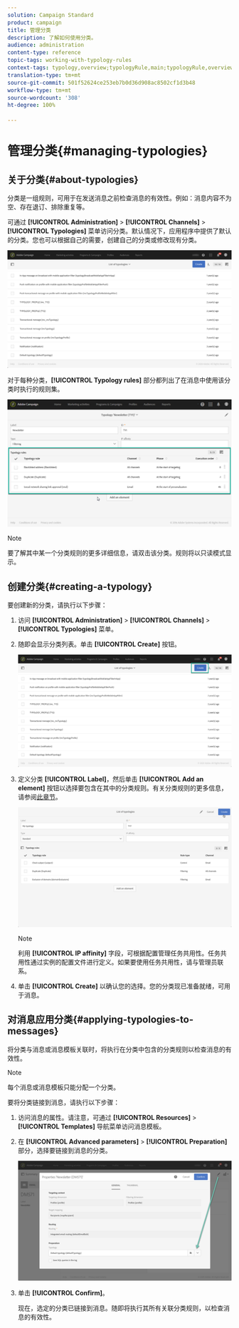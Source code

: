 ```yaml
---
solution: Campaign Standard
product: campaign
title: 管理分类
description: 了解如何使用分类。
audience: administration
content-type: reference
topic-tags: working-with-typology-rules
context-tags: typology,overview;typologyRule,main;typologyRule,overview
translation-type: tm+mt
source-git-commit: 501f52624ce253eb7b0d36d908ac8502cf1d3b48
workflow-type: tm+mt
source-wordcount: '308'
ht-degree: 100%

---
```



# 管理分类{#managing-typologies}

## 关于分类{#about-typologies}

分类是一组规则，可用于在发送消息之前检查消息的有效性。例如：消息内容不为空、存在退订、排除重复等。

可通过 **[!UICONTROL Administration]** > **[!UICONTROL Channels]** > **[!UICONTROL Typologies]** 菜单访问分类。默认情况下，应用程序中提供了默认的分类。您也可以根据自己的需要，创建自己的分类或修改现有分类。

![](assets/typologies-list.png)

对于每种分类，**[!UICONTROL Typology rules]** 部分都列出了在消息中使用该分类时执行的规则集。

![](assets/typology_typo-rule-list.png)

>[!NOTE]
>
>要了解其中某一个分类规则的更多详细信息，请双击该分类。规则将以只读模式显示。

## 创建分类{#creating-a-typology}

要创建新的分类，请执行以下步骤：

1. 访问 **[!UICONTROL Administration]** > **[!UICONTROL Channels]** > **[!UICONTROL Typologies]** 菜单。

1. 随即会显示分类列表。单击 **[!UICONTROL Create]** 按钮。

   ![](assets/typologies-create.png)

1. 定义分类 **[!UICONTROL Label]**，然后单击 **[!UICONTROL Add an element]** 按钮以选择要包含在其中的分类规则。有关分类规则的更多信息，请参阅[此章节](../../sending/using/managing-typology-rules.md)。

   ![](assets/typology_addrules.png)

   >[!NOTE]
   >
   >利用 **[!UICONTROL IP affinity]** 字段，可根据配置管理任务共用性。任务共用性通过实例的配置文件进行定义。如果要使用任务共用性，请与管理员联系。

1. 单击 **[!UICONTROL Create]** 以确认您的选择。您的分类现已准备就绪，可用于消息。

## 对消息应用分类{#applying-typologies-to-messages}

将分类与消息或消息模板关联时，将执行在分类中包含的分类规则以检查消息的有效性。

>[!NOTE]
>
>每个消息或消息模板只能分配一个分类。

要将分类链接到消息，请执行以下步骤：

1. 访问消息的属性。请注意，可通过 **[!UICONTROL Resources]** > **[!UICONTROL Templates]** 导航菜单访问消息模板。

1. 在 **[!UICONTROL Advanced parameters]** > **[!UICONTROL Preparation]** 部分，选择要链接到消息的分类。

   ![](assets/typology_message.png)

1. 单击 **[!UICONTROL Confirm]**。

   现在，选定的分类已链接到消息。随即将执行其所有关联分类规则，以检查消息的有效性。
